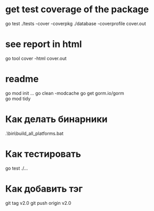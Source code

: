 # get test coverage of the package

go test ./tests -cover -coverpkg ./database -coverprofile cover.out

# see report in html

go tool cover -html cover.out

# readme

go mod init ...
go clean -modcache
go get gorm.io/gorm  
go mod tidy

# Как делать бинарники

.\bin\build_all_platforms.bat

# Как тестировать
go test ./...

# Как добавить тэг
git tag v2.0
git push origin v2.0